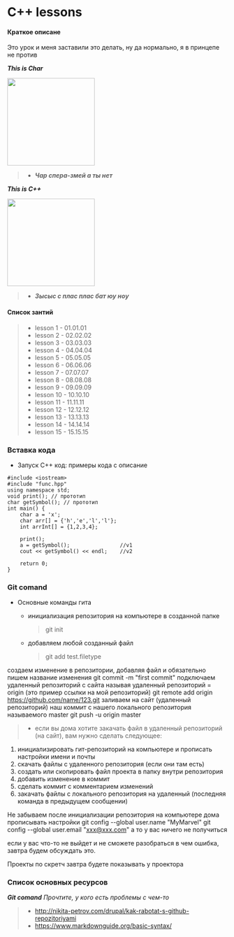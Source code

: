 # C++ lessons

#### Краткое описане
Это урок и меня заставили это делать, ну да нормально, я в принцепе не против

***This is Char***

<img src="https://vignette.wikia.nocookie.net/ninjago/images/0/07/%D0%96%D0%B5%D0%B7%D0%BB%D0%90%D1%84%D0%B8%D0%B3%D0%B5%D0%B7%D0%BB.jpg/revision/latest?cb=20190610091622&path-prefix=ru" width="200" height="200" />

> - ***Чар спера-змей а ты нет***

***This is C++***

<img src="https://cdn.tproger.ru/wp-content/uploads/2019/06/cpp-hidden-features-mini-880x308.jpg" width="200" height="200" />

> - ***Зысыс с плас плас бат юу ноу***

#### Список зантий
> - lesson 1 - 01.01.01
> - lesson 2 - 02.02.02
> - lesson 3 - 03.03.03
> - lesson 4 - 04.04.04
> - lesson 5 - 05.05.05
> - lesson 6 - 06.06.06
> - lesson 7 - 07.07.07
> - lesson 8 - 08.08.08
> - lesson 9 - 09.09.09
> - lesson 10 - 10.10.10
> - lesson 11 - 11.11.11
> - lesson 12 - 12.12.12
> - lesson 13 - 13.13.13
> - lesson 14 - 14.14.14
> - lesson 15 - 15.15.15

### Вставка кода

- Запуск C++ код: примеры кода с описание
```
#include <iostream>
#include "func.hpp"
using namespace std;
void print(); // прототип
char getSymbol(); // прототип
int main() {
    char a = 'x';
    char arr[] = {'h','e','l','l'};
    int arrInt[] = {1,2,3,4};

    print();
    a = getSymbol();                //v1
    cout << getSymbol() << endl;    //v2

    return 0;
}
```

### Git comand

- Основные команды гита 
  * инициализация репозитория на компьютере в созданной папке
    > git init

  * добавляем любой созданный файл
    > git add test.filetype

создаем изменение в репозитории, добавляя файл и обязательно пишем название изменения
git commit -m "first commit"
подключаем удаленный репозиторий с сайта называя удаленный репозиторий = origin (это пример ссылки на мой репозиторий)
git remote add origin https://github.com/name/123.git
заливаем на сайт (удаленный репозиторий) наш коммит с нашего локального репозитория называемого master
git push -u origin master

> - если вы дома хотите закачать файл в удаленный репозиторий (на сайт), вам нужно сделать следующее:
1. инициализировать гит-репозиторий на компьютере и прописать настройки имени и почты
2. скачать файлы с удаленного репозитория (если они там есть)
3. создать или скопировать файл проекта в папку внутри репозитория
4. добавить изменение в коммит
5. сделать коммит с комментарием изменений
6. закачать файлы с локального репозитория на удаленный (последняя команда в предыдущем сообщении)

Не забываем после инициализации репозитория на компьютере дома прописывать настройки
git config --global user.name "MyMarvel"
git config --global user.email "xxx@xxx.com"
а то у вас ничего не получиться

если у вас что-то не выйдет и не сможете разобраться в чем ошибка, завтра будем обсуждать это. 

Проекты по скретч завтра будете показывать у проектора

### Список основных ресурсов
***Git comand***
*Прочтите, у кого есть проблемы с чем-то*
> - http://nikita-petrov.com/drupal/kak-rabotat-s-github-repozitoriyami
> - https://www.markdownguide.org/basic-syntax/
